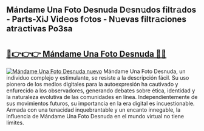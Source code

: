 ## Mándame Una Foto Desnuda D𝚎sn𝚞dos filtr𝚊dos - Parts-XiJ Vid𝚎os f𝚘tos - N𝚞evas filtr𝚊ciones atr𝚊ctivas Po3sa

# <h2><a href="http://mb90c8.tromn.icu/?c=M%c3%a1ndame+Una+Foto+Desnuda">🔗👉👉👉 Mándame Una Foto Desnuda 🔗🔗</a></h2>

[![Mándame Una Foto Desnuda nuevo](https://i.imgur.com/pEAQMta.gif)](http://mb90c8.tromn.icu/?c=M%c3%a1ndame+Una+Foto+Desnuda)
Mándame Una Foto Desnuda, un individuo complejo y estimulante, se resiste a la descripción fácil. Su uso pionero de los medios digitales para la autoexpresión ha cautivado y enfurecido a los observadores, generando debates sobre ética, identidad y la naturaleza evolutiva de las comunidades en línea. Independientemente de sus movimientos futuros, su importancia en la era digital es incuestionable. Armada con una tenacidad inquebrantable y un encanto innegable, la influencia de Mándame Una Foto Desnuda en el mundo virtual no tiene límites.
